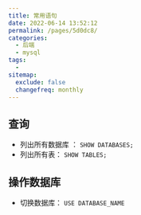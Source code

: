 ```yaml
---
title: 常用语句
date: 2022-06-14 13:52:12
permalink: /pages/5d0dc8/
categories:
  - 后端
  - mysql
tags:
  - 
sitemap:
  exclude: false
  changefreq: monthly
---
```


## 查询

- 列出所有数据库 ： `SHOW DATABASES;`
- 列出所有表： `SHOW TABLES;`

## 操作数据库

-   切换数据库： `USE DATABASE_NAME`